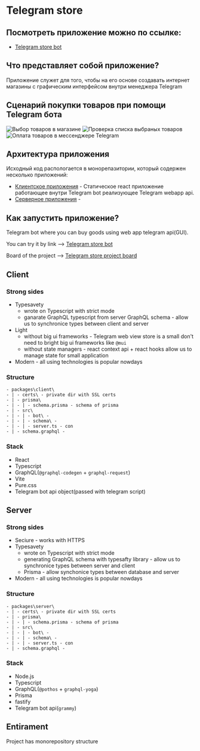 # Telegram store

## Посмотреть приложение можно по ссылке:
* [Telegram store bot](https://t.me/hegeltest_bot)

## Что представляет собой приложение?

Приложение служет для того, чтобы на его основе создавать интернет магазины с графическим интерфейсом внутри менеджера Telegram

## Сценарий покупки товаров при помощи Telegram бота

![Выбор товаров в магазине](https://github.com/HegelPro/tg-store/images/select-products.jpg "Выбор товаров в магазине")
![Проверка списка выбраных товаров](https://github.com/HegelPro/tg-store/images/check-product-list.jpg "Проверка списка выбраных товаров")
![Оплата товаров в мессенджере Telegram](https://github.com/HegelPro/tg-store/images/telegram-pay.jpg "Оплата товаров в мессенджере Telegram")


## Архитектура приложения

Исходный код распологается в монорепазитории, который содержен несколько приложений:
* [Клиентское приложения]() - Статическое react приложение работающее внутри Telegram bot реализующее Telegram webapp api. 
* [Серверное приложения]() - 

## Как запустить приложение?



Telegram bot where you can buy goods using web app telegram api(GUI).

You can try it by link --> [Telegram store bot](https://t.me/hegeltest_bot)

Board of the project --> [Telegram store project board](https://github.com/users/HegelPro/projects/4)

## Client

### Strong sides

* Typesavety
  * wrote on Typescript with strict mode
  * ganarate GraphQL typescript from server GraphQL schema - allow us to synchronice types between client and server
* Light
  * without big ui frameworks - Telegram web view store is a small don't need to bright big ui frameworks like `@mui`
  * without state managers - react context api + react hooks allow us to manage state for small application
* Modern - all using technologies is popular nowdays

### Structure

```
- packages\client\
- | - certs\ - private dir with SSL certs
- | - prisma\
- | - | - schema.prisma - schema of prisma
- | - src\
- | - | - bot\ -
- | - | - schema\ -
- | - | - server.ts - con
- | - schema.graphql -
```

### Stack

* React
* Typescript
* GraphQL(`@graphql-codegen` + `graphql-request`)
* Vite
* Pure.css
* Telegram bot api object(passed with telegram script)


## Server

### Strong sides

* Seciure - works with HTTPS
* Typesavety
  * wrote on Typescript with strict mode
  * generating GraphQL schema with typesafty library - allow us to synchronice types between server and client
  * Prisma - allow synchonice types between database and server
* Modern - all using technologies is popular nowdays

### Structure

```
- packages\server\
- | - certs\ - private dir with SSL certs
- | - prisma\
- | - | - schema.prisma - schema of prisma
- | - src\
- | - | - bot\ -
- | - | - schema\ -
- | - | - server.ts - con
- | - schema.graphql -
```

### Stack

* Node.js
* Typescript
* GraphQL(`@pothos` + `graphql-yoga`)
* Prisma
* fastify
* Telegram bot api(`grammy`)

## Entirament

Project has monorepository structure